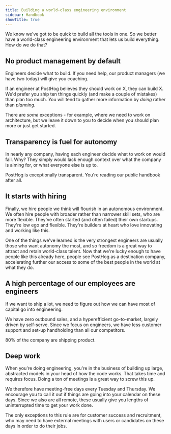 ```yaml
---
title: Building a world-class engineering environment
sidebar: Handbook
showTitle: true
---
```


We know we've got to be quick to build all the tools in one. So we better have a world-class engineering environment that lets us build everything. How do we do that?

## No product management by default

Engineers decide what to build. If you need help, our product managers (we have two today) will give you coaching. 

If an engineer at PostHog believes they should work on X, they can build X. We'd prefer you ship ten things quickly (and make a couple of mistakes) than plan too much. You will tend to gather more information by _doing_ rather than _planning_. 

There are _some_ exceptions - for example, where we need to work on architecture, but we leave it down to you to decide when you should plan more or just get started.

## Transparency is fuel for autonomy

In nearly any company, having each engineer decide what to work on would fail. Why? They simply would lack enough context over what the company is aiming for, or what everyone else is up to.

PostHog is exceptionally transparent. You're reading our public handbook after all.

## It starts with hiring

Finally, we hire people we think will flourish in an autonomous environment. We often hire people with broader rather than narrower skill sets, who are more flexible. They've often started (and often failed) their own startups. They're low ego and flexible. They're builders at heart who love innovating and working like this.

One of the things we've learned is the very strongest engineers are usually those who want autonomy the most, and so freedom is a great way to attract and retain world-class talent. Now that we're lucky enough to have people like this already here, people see PostHog as a destination company, accelerating further our access to some of the best people in the world at what they do.

## A high percentage of our employees are engineers

If we want to ship a lot, we need to figure out how we can have most of capital go into engineering.

We have zero outbound sales, and a hyperefficient go-to-market, largely driven by self-serve. Since we focus on engineers, we have less customer support and set-up handholding than all our competitors.

80% of the company are shipping product.
 
## Deep work

When you're doing engineering, you're in the business of building up large, abstracted models in your head of how the code works. That takes time and requires focus. Doing a ton of meetings is a great way to screw this up.

We therefore have meeting-free days every Tuesday and Thursday. We encourage you to call it out if things are going into your calendar on these days. Since we also are all remote, these usually give you lengths of uninterrupted time to get your work done.

The only exceptions to this rule are for customer success and recruitment, who may need to have external meetings with users or candidates on these days in order to do their jobs.